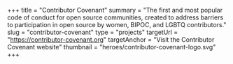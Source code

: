 +++
title = "Contributor Covenant"
summary = "The first and most popular code of conduct for open source communities, created to address barriers to participation in open source by women, BIPOC, and LGBTQ contributors."
slug = "contributor-covenant"
type = "projects"
targetUrl = "https://contributor-covenant.org"
targetAnchor = "Visit the Contributor Covenant website"
thumbnail = "heroes/contributor-covenant-logo.svg"
+++
